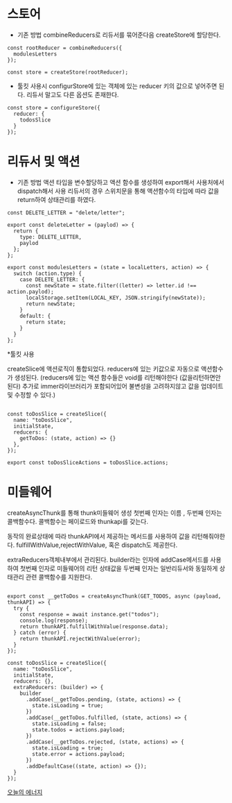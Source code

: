 # 스토어

- 기존 방법
  combineReducers로 리듀서를 묶어준다음 createStore에 할당한다.

```
const rootReducer = combineReducers({
  modulesLetters
});

const store = createStore(rootReducer);
```

- 툴킷 사용시
  configurStore에 있는 객체에 있는 reducer 키의 값으로 넣어주면 된다.
  리듀서 말고도 다른 옵션도 존재한다.

```
const store = configureStore({
  reducer: {
    todosSlice
  }
});
```

# 리듀서 및 액션

- 기존 방법
  액션 타입을 변수할당하고 액션 함수를 생성하여 export해서 사용처에서 dispatch해서 사용
  리듀서의 경우 스위치문을 통해 액션함수의 타입에 따라 값을 return하여 상태관리를 하였다.

```
const DELETE_LETTER = "delete/letter";

export const deleteLetter = (paylod) => {
  return {
    type: DELETE_LETTER,
    paylod
  };
};

export const modulesLetters = (state = localLetters, action) => {
  switch (action.type) {
    case DELETE_LETTER: {
      const newState = state.filter((letter) => letter.id !== action.paylod);
      localStorage.setItem(LOCAL_KEY, JSON.stringify(newState));
      return newState;
    }
    default: {
      return state;
    }
  }
};
```

\*툴킷 사용

createSlice에 액션로직이 통합되었다.
reducers에 있는 키값으로 자동으로 액션함수가 생성된다.
(reducers에 있는 액션 함수들은 void를 리턴해야한다 (값을리턴하면안된다)
추가로 immer라이브러리가 포함되어있어 불변성을 고려하지않고 값을 업데이트 및 수정할 수 있다.)

```

const toDosSlice = createSlice({
  name: "toDosSlice",
  initialState,
  reducers: {
    getToDos: (state, action) => {}
  },
});

export const toDosSliceActions = toDosSlice.actions;

```

# 미들웨어

createAsyncThunk를 통해 thunk미들웨어 생성
첫번째 인자는 이름 , 두번째 인자는 콜백함수다.
콜백함수는 페이로드와 thunkapi를 갖는다.

동작의 완료상태에 따라 thunkAPI에서 제공하는 메서드를 사용하여 값을 리턴해줘야한다.
fulfillWithValue,rejectWithValue, 혹은 dispatch도 제공한다.

extraReducers객체내부에서 관리된다.
builder라는 인자에 addCase메서드를 사용하여 첫번째 인자로 미들웨어의 리턴 상태값을 두번째 인자는 일반리듀서와 동일하게 상태관리 관련 콜백함수를 지원한다.

```

export const __getToDos = createAsyncThunk(GET_TODOS, async (payload, thunkAPI) => {
  try {
    const response = await instance.get("todos");
    console.log(response);
    return thunkAPI.fulfillWithValue(response.data);
  } catch (error) {
    return thunkAPI.rejectWithValue(error);
  }
});

const toDosSlice = createSlice({
  name: "toDosSlice",
  initialState,
  reducers: {},
  extraReducers: (builder) => {
    builder
      .addCase(__getToDos.pending, (state, actions) => {
        state.isLoading = true;
      })
      .addCase(__getToDos.fulfilled, (state, actions) => {
        state.isLoading = false;
        state.todos = actions.payload;
      })
      .addCase(__getToDos.rejected, (state, actions) => {
        state.isLoading = true;
        state.error = actions.payload;
      })
      .addDefaultCase((state, action) => {});
  }
});

```

[오늘의 에너지](https://www.youtube.com/watch?v=k5mX3NkA7jM)
